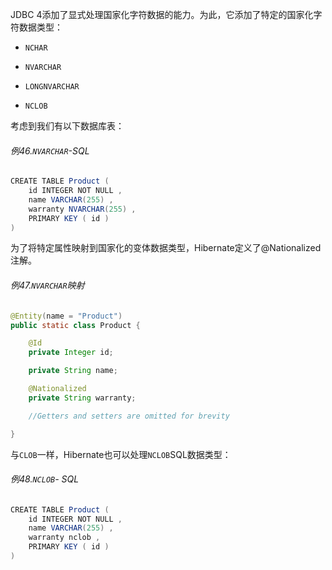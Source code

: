 JDBC 4添加了显式处理国家化字符数据的能力。为此，它添加了特定的国家化字符数据类型：

* `NCHAR`

* `NVARCHAR`

* `LONGNVARCHAR`

* `NCLOB`

考虑到我们有以下数据库表：

###### 例46.`NVARCHAR`-SQL

```java
CREATE TABLE Product (
    id INTEGER NOT NULL ,
    name VARCHAR(255) ,
    warranty NVARCHAR(255) ,
    PRIMARY KEY ( id )
)
```

为了将特定属性映射到国家化的变体数据类型，Hibernate定义了@Nationalized注解。

###### 例47.`NVARCHAR`映射

```java
@Entity(name = "Product")
public static class Product {

    @Id
    private Integer id;

    private String name;

    @Nationalized
    private String warranty;

    //Getters and setters are omitted for brevity

}
```

与`CLOB`一样，Hibernate也可以处理`NCLOB`SQL数据类型：

###### 例48.`NCLOB`- SQL

```java
CREATE TABLE Product (
    id INTEGER NOT NULL ,
    name VARCHAR(255) ,
    warranty nclob ,
    PRIMARY KEY ( id )
)
```



